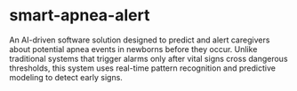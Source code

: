 # smart-apnea-alert
An AI-driven software solution designed to predict and alert caregivers about potential apnea events in newborns before they occur. Unlike traditional systems that trigger alarms only after vital signs cross dangerous thresholds, this system uses real-time pattern recognition and predictive modeling to detect early signs.
